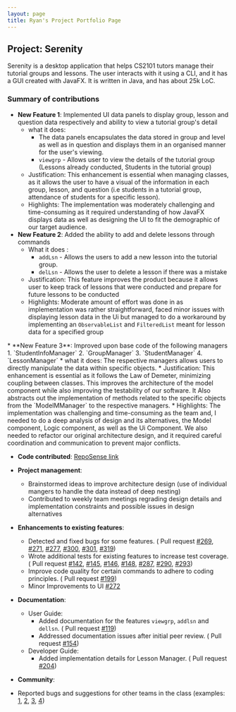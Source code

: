 ```yaml
---
layout: page
title: Ryan's Project Portfolio Page
---
```

## Project: Serenity
Serenity is a desktop application that helps CS2101 tutors manage their tutorial groups and lessons. 
The user interacts with it using a CLI, and it has a GUI created with JavaFX. 
It is written in Java, and has about 25k LoC.
### Summary of contributions
* **New Feature 1**: Implemented UI data panels to display group, lesson and question data respectively 
and ability to view a tutorial group's detail
    * what it does: 
       * The data panels encapsulates the data stored in group and level as well as in question and displays 
       them in an organised manner for the user's viewing.
       * `viewgrp` - Allows user to view the details of the tutorial group (Lessons already conducted, 
       Students in the tutorial group)
    * Justification: This enhancement is essential when managing classes, as it allows the user to have a visual of 
    the information in each group, lesson, and question (i.e students in a tutorial group, attendance of students for a 
    specific lesson).
    * Highlights: The implementation was moderately challenging and time-consuming as it required understanding 
    of how JavaFX displays data as well as designing the UI to fit the demographic of our target audience.
* **New Feature 2**: Added the ability to add and delete lessons through commands 
    * What it does :
        * `addLsn` - Allows the users to add a new lesson into the tutorial group.
        * `delLsn` - Allows the user to delete a lesson if there was a mistake
    * Justification: This feature improves the product because it allows user to keep track of lessons that were conducted
    and prepare for future lessons to be conducted 
    * Highlights: Moderate amount of effort was done in as implementation was rather straightforward, faced minor issues with 
    displaying lesson data in the Ui but managed to do a workaround by implementing an `ObservableList` and `FilteredList` 
    meant for lesson data for a specified group
<div style="page-break-after: always;"></div>
* **New Feature 3**: Improved upon base code of the following managers
    1. `StudentInfoManager`
    2. `GroupManager`
    3. `StudentManager`
    4. `LessonManager`
    * what it does: The respective managers allows users to directly manipulate the data within specific objects.
    * Justification: This enhancement is essential as it follows the Law of Demeter, minimizing coupling between
    classes. This improves the architecture of the model component while also improving the testability of our software. It
    Also abstracts out the implementation of methods related to the specific objects from the `ModelMManager` to the respective
    managers.
    * Highlights: The implementation was challenging and time-consuming as the team and, I needed to do a deep analysis of 
    design and its alternatives, the Model component, Logic component, as well as the Ui Component. We also needed to refactor
    our original architecture design, and it required careful coordination and communication to prevent major conflicts.
    
* **Code contributed**: [RepoSense link](https://nus-cs2103-ay2021s1.github.io/tp-dashboard/#breakdown=true&search=&sort=groupTitle&sortWithin=title&since=2020-08-14&timeframe=commit&mergegroup=&groupSelect=groupByRepos&checkedFileTypes=docs~functional-code~test-code~other&tabOpen=true&tabType=authorship&tabAuthor=ryanlimjr&tabRepo=AY2021S1-CS2103T-W12-4%2Ftp%5Bmaster%5D&authorshipIsMergeGroup=false&authorshipFileTypes=docs~functional-code~test-code)
* **Project management**:
    * Brainstormed ideas to improve architecture design (use of individual mangers to handle the data instead of deep nesting)
    * Contributed to weekly team meetings regrading design details and implementation constraints and possible issues in design alternatives

* **Enhancements to existing features**:
    * Detected and fixed bugs for some features. ( Pull request 
    [#269](https://github.com/AY2021S1-CS2103T-W12-4/tp/pull/269), 
    [#271](https://github.com/AY2021S1-CS2103T-W12-4/tp/pull/271), 
    [#277](https://github.com/AY2021S1-CS2103T-W12-4/tp/pull/277), 
    [#300](https://github.com/AY2021S1-CS2103T-W12-4/tp/pull/300), 
    [#301](https://github.com/AY2021S1-CS2103T-W12-4/tp/pull/301), 
    [#319](https://github.com/AY2021S1-CS2103T-W12-4/tp/pull/319)) 
    * Wrote additional tests for existing features to increase test coverage. ( Pull request
    [#142](https://github.com/AY2021S1-CS2103T-W12-4/tp/pull/142), 
    [#145](https://github.com/AY2021S1-CS2103T-W12-4/tp/pull/145),
    [#146](https://github.com/AY2021S1-CS2103T-W12-4/tp/pull/146), 
    [#148](https://github.com/AY2021S1-CS2103T-W12-4/tp/pull/148),
    [#287](https://github.com/AY2021S1-CS2103T-W12-4/tp/pull/287),
    [#290](https://github.com/AY2021S1-CS2103T-W12-4/tp/pull/290),
    [#293](https://github.com/AY2021S1-CS2103T-W12-4/tp/pull/293))
    * Improve code quality for certain commands to adhere to coding principles. ( Pull request [#199](https://github.com/AY2021S1-CS2103T-W12-4/tp/pull/199))
    * Minor Improvements to UI [#272](https://github.com/AY2021S1-CS2103T-W12-4/tp/pull/272)
    
* **Documentation**:
    * User Guide:
        * Added documentation for the features `viewgrp`, `addlsn` and `dellsn`. ( Pull request [#119](https://github.com/AY2021S1-CS2103T-W12-4/tp/pull/119))
        * Addressed documentation issues after initial peer review. ( Pull request [#154](https://github.com/AY2021S1-CS2103T-W12-4/tp/pull/154))
    * Developer Guide:
        * Added implementation details for Lesson Manager. ( Pull request [#204](https://github.com/AY2021S1-CS2103T-W12-4/tp/pull/204))

* **Community**:
 * Reported bugs and suggestions for other teams in the class (examples: 
    [1](https://github.com/AY2021S1-CS2103T-T12-3/tp/issues/231),
    [2](https://github.com/AY2021S1-CS2103T-T12-3/tp/issues/230), 
    [3](https://github.com/AY2021S1-CS2103T-T12-3/tp/issues/229),
    [4](https://github.com/AY2021S1-CS2103T-T12-3/tp/issues/228))
